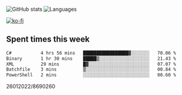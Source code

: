 ![GitHub stats](https://github-readme-stats.vercel.app/api?username=emipa606&theme=github_dark&show_icons=true) 
![Languages](https://github-readme-stats.vercel.app/api/top-langs/?username=emipa606&theme=github_dark&layout=compact)

[![ko-fi](https://ko-fi.com/img/githubbutton_sm.svg)](https://ko-fi.com/G2G55DDYD)

## Spent times this week
<!--START_SECTION:waka-->

```txt
C#           4 hrs 56 mins   █████████████████▓░░░░░░░   70.06 %
Binary       1 hr 30 mins    █████▒░░░░░░░░░░░░░░░░░░░   21.43 %
XML          29 mins         █▓░░░░░░░░░░░░░░░░░░░░░░░   07.07 %
Batchfile    3 mins          ▒░░░░░░░░░░░░░░░░░░░░░░░░   00.84 %
PowerShell   2 mins          ░░░░░░░░░░░░░░░░░░░░░░░░░   00.60 %
```

<!--END_SECTION:waka-->


26012022/8690260
